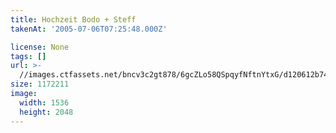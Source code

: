 ```yaml
---
title: Hochzeit Bodo + Steff
takenAt: '2005-07-06T07:25:48.000Z'

license: None
tags: []
url: >-
  //images.ctfassets.net/bncv3c2gt878/6gcZLo58QSpqyfNftnYtxG/d120612b741c78440931d47f3f3d2924/hochzeit-bodo--steff_4560371138_o
size: 1172211
image:
  width: 1536
  height: 2048
---
```

